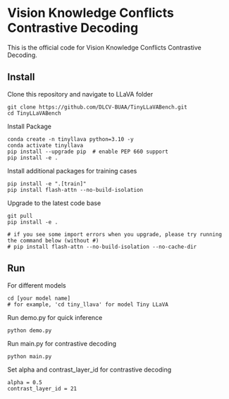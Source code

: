 # Vision Knowledge Conflicts Contrastive Decoding
This is the official code for Vision Knowledge Conflicts Contrastive Decoding.

## Install

Clone this repository and navigate to LLaVA folder

```
git clone https://github.com/DLCV-BUAA/TinyLLaVABench.git
cd TinyLLaVABench
```

Install Package

```
conda create -n tinyllava python=3.10 -y
conda activate tinyllava
pip install --upgrade pip  # enable PEP 660 support
pip install -e .
```

Install additional packages for training cases

```
pip install -e ".[train]"
pip install flash-attn --no-build-isolation
```

Upgrade to the latest code base

```
git pull
pip install -e .

# if you see some import errors when you upgrade, please try running the command below (without #)
# pip install flash-attn --no-build-isolation --no-cache-dir
```

## Run

For different models

```
cd [your model name]
# for example, 'cd tiny_llava' for model Tiny LLaVA
```

Run demo.py for quick inference

```
python demo.py
```

Run main.py for contrastive decoding

```
python main.py
```

Set alpha and contrast_layer_id for contrastive decoding

```
alpha = 0.5
contrast_layer_id = 21
```

